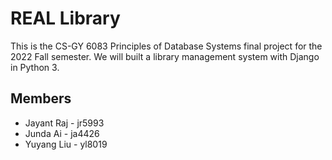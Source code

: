 # REAL Library

This is the CS-GY 6083 Principles of Database Systems final project for the 2022 Fall semester. We will built a library management system with Django in Python 3.

## Members

- Jayant Raj - jr5993
- Junda Ai - ja4426
- Yuyang Liu - yl8019
